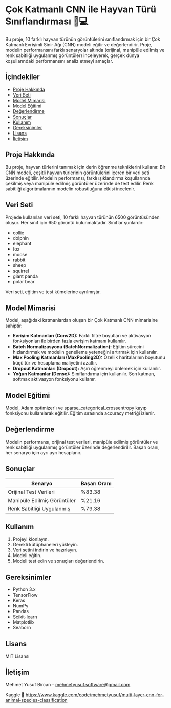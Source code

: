 # Çok Katmanlı CNN ile Hayvan Türü Sınıflandırması 🐾💻

Bu proje, 10 farklı hayvan türünün görüntülerini sınıflandırmak için bir Çok Katmanlı Evrişimli Sinir Ağı (CNN) modeli eğitir ve değerlendirir. Proje, modelin performansını farklı senaryolar altında (orijinal, manipüle edilmiş ve renk sabitliği uygulanmış görüntüler) inceleyerek, gerçek dünya koşullarındaki performansını analiz etmeyi amaçlar.

## İçindekiler

* [Proje Hakkında](#proje-hakkında)
* [Veri Seti](#veri-seti)
* [Model Mimarisi](#model-mimarisi)
* [Model Eğitimi](#model-eğitimi)
* [Değerlendirme](#değerlendirme)
* [Sonuçlar](#sonuçlar)
* [Kullanım](#kullanım)
* [Gereksinimler](#gereksinimler)
* [Lisans](#lisans)
* [İletişim](#iletişim)

## Proje Hakkında

Bu proje, hayvan türlerini tanımak için derin öğrenme tekniklerini kullanır. Bir CNN modeli, çeşitli hayvan türlerinin görüntülerini içeren bir veri seti üzerinde eğitilir. Modelin performansı, farklı ışıklandırma koşullarında çekilmiş veya manipüle edilmiş görüntüler üzerinde de test edilir. Renk sabitliği algoritmalarının modelin robustluğuna etkisi incelenir.

## Veri Seti

Projede kullanılan veri seti, 10 farklı hayvan türünün 6500 görüntüsünden oluşur. Her sınıf için 650 görüntü bulunmaktadır. Sınıflar şunlardır:

* collie
* dolphin
* elephant
* fox
* moose
* rabbit
* sheep
* squirrel
* giant panda
* polar bear

Veri seti, eğitim ve test kümelerine ayrılmıştır.

## Model Mimarisi

Model, aşağıdaki katmanlardan oluşan bir Çok Katmanlı CNN mimarisine sahiptir:

* **Evrişim Katmanları (Conv2D):** Farklı filtre boyutları ve aktivasyon fonksiyonları ile birden fazla evrişim katmanı kullanılır.
* **Batch Normalizasyonu (BatchNormalization):** Eğitim sürecini hızlandırmak ve modelin genelleme yeteneğini artırmak için kullanılır.
* **Max Pooling Katmanları (MaxPooling2D):** Özellik haritalarının boyutunu küçültür ve hesaplama maliyetini azaltır.
* **Dropout Katmanları (Dropout):** Aşırı öğrenmeyi önlemek için kullanılır.
* **Yoğun Katmanlar (Dense):** Sınıflandırma için kullanılır. Son katman, softmax aktivasyon fonksiyonu kullanır.

## Model Eğitimi

Model, Adam optimizer'ı ve sparse_categorical_crossentropy kayıp fonksiyonu kullanılarak eğitilir. Eğitim sırasında accuracy metriği izlenir.

## Değerlendirme

Modelin performansı, orijinal test verileri, manipüle edilmiş görüntüler ve renk sabitliği uygulanmış görüntüler üzerinde değerlendirilir. Başarı oranı, her senaryo için ayrı ayrı hesaplanır.

## Sonuçlar

| Senaryo                             | Başarı Oranı |
|-------------------------------------|--------------|
| Orijinal Test Verileri             | %83.38       |
| Manipüle Edilmiş Görüntüler       | %21.16       |
| Renk Sabitliği Uygulanmış         | %79.38       |

## Kullanım

1. Projeyi klonlayın.
2. Gerekli kütüphaneleri yükleyin.
3. Veri setini indirin ve hazırlayın.
4. Modeli eğitin.
5. Modeli test edin ve sonuçları değerlendirin.

## Gereksinimler

* Python 3.x
* TensorFlow
* Keras
* NumPy
* Pandas
* Scikit-learn
* Matplotlib
* Seaborn

## Lisans

MIT Lisansı

## İletişim

Mehmet Yusuf Bircan - mehmetyusuf.software@gmail.com

Kaggle 🔗 https://www.kaggle.com/code/mehmetyusuf/multi-layer-cnn-for-animal-species-classification
